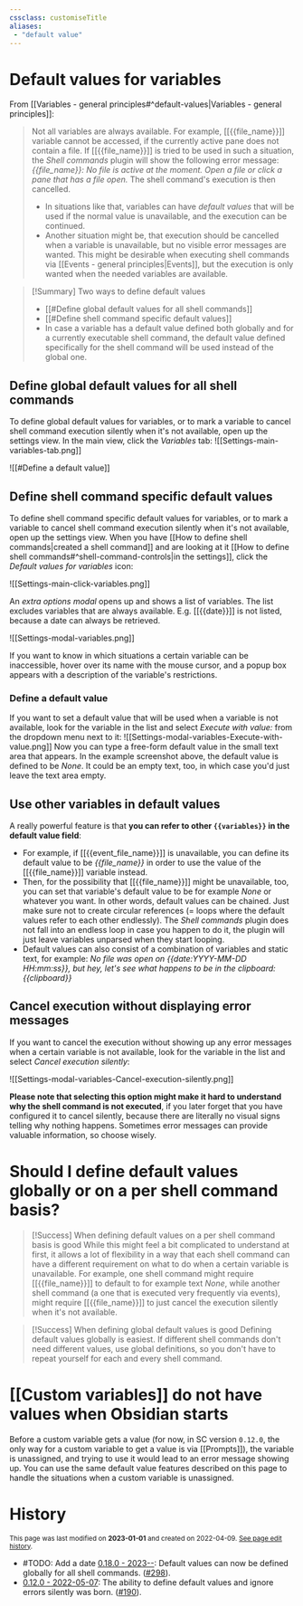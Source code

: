 ```yaml
---
cssclass: customiseTitle
aliases:
 - "default value"
---
```

# Default values for variables
From [[Variables - general principles#^default-values|Variables - general principles]]:
> Not all variables are always available. For example, [[{{file_name}}]] variable cannot be accessed, if the currently active pane does not contain a file. If [[{{file_name}}]] is tried to be used in such a situation, the *Shell commands* plugin will show the following error message: *{{file_name}}: No file is active at the moment. Open a file or click a pane that has a file open.* The shell command's execution is then cancelled.
> 
> - In situations like that, variables can have *default values* that will be used if the normal value is unavailable, and the execution can be continued.
> - Another situation might be, that execution should be cancelled when a variable is unavailable, but no visible error messages are wanted. This might be desirable when executing shell commands via [[Events - general principles|Events]], but the execution is only wanted when the needed variables are available.

> [!Summary] Two ways to define default values
> - [[#Define global default values for all shell commands]]
> - [[#Define shell command specific default values]]
> - In case a variable has a default value defined both globally and for a currently executable shell command, the default value defined specifically for the shell command will be used instead of the global one.

## Define global default values for all shell commands
To define global default values for variables, or to mark a variable to cancel shell command execution silently when it's not available, open up the settings view. In the main view, click the _Variables_ tab:
![[Settings-main-variables-tab.png]]

![[#Define a default value]]

## Define shell command specific default values
To define shell command specific default values for variables, or to mark a variable to cancel shell command execution silently when it's not available, open up the settings view. When you have [[How to define shell commands|created a shell command]] and are looking at it [[How to define shell commands#^shell-command-controls|in the settings]], click the *Default values for variables* icon:

![[Settings-main-click-variables.png]]

An *extra options modal* opens up and shows a list of variables. The list excludes variables that are always available. E.g. [[{{date}}]] is not listed, because a date can always be retrieved.

![[Settings-modal-variables.png]]

If you want to know in which situations a certain variable can be inaccessible, hover over its name with the mouse cursor, and a popup box appears with a description of the variable's restrictions.

### Define a default value
If you want to set a default value that will be used when a variable is not available, look for the variable in the list and select *Execute with value:* from the dropdown menu next to it:
![[Settings-modal-variables-Execute-with-value.png]]
Now you can type a free-form default value in the small text area that appears. In the example screenshot above, the default value is defined to be *None*. It could be an empty text, too, in which case you'd just leave the text area empty.

## Use other variables in default values
A really powerful feature is that **you can refer to other `{{variables}}` in the default value field**:
 - For example, if [[{{event_file_name}}]] is unavailable, you can define its default value to be *{{file_name}}* in order to use the value of the [[{{file_name}}]] variable instead.
 - Then, for the possibility that [[{{file_name}}]] might be unavailable, too, you can set that variable's default value to be for example *None* or whatever you want. In other words, default values can be chained. Just make sure not to create circular references (= loops where the default values refer to each other endlessly). The *Shell commands* plugin does not fall into an endless loop in case you happen to do it, the plugin will just leave variables unparsed when they start looping.
 - Default values can also consist of a combination of variables and static text, for example: *No file was open on {{date:YYYY-MM-DD HH:mm:ss}}, but hey, let's see what happens to be in the clipboard: {{clipboard}}*

## Cancel execution without displaying error messages
If you want to cancel the execution without showing up any error messages when a certain variable is not available, look for the variable in the list and select *Cancel execution silently*:

![[Settings-modal-variables-Cancel-execution-silently.png]]

**Please note that selecting this option might make it hard to understand why the shell command is not executed**, if you later forget that you have configured it to cancel silently, because there are literally no visual signs telling why nothing happens. Sometimes error messages can provide valuable information, so choose wisely.

# Should I define default values globally or on a per shell command basis?

> [!Success] When defining default values on a per shell command basis is good
While this might feel a bit complicated to understand at first, it allows a lot of flexibility in a way that each shell command can have a different requirement on what to do when a certain variable is unavailable. For example, one shell command might require [[{{file_name}}]] to default to for example text *None*, while another shell command (a one that is executed very frequently via events), might require [[{{file_name}}]] to just cancel the execution silently when it's not available.

> [!Success] When defining global default values is good
> Defining default values globally is easiest. If different shell commands don't need different values, use global definitions, so you don't have to repeat yourself for each and every shell command.
# [[Custom variables]] do not have values when Obsidian starts

Before a custom variable gets a value (for now, in SC version `0.12.0`, the only way for a custom variable to get a value is via [[Prompts]]), the variable is unassigned, and trying to use it would lead to an error message showing up. You can use the same default value features described on this page to handle the situations when a custom variable is unassigned.

# History
<small>This page was last modified on <strong>2023-01-01</strong> and created on 2022-04-09. <a href="https://github.com/Taitava/obsidian-shellcommands-documentation/commits/main/./Variables/Default%20values.md">See page edit history</a>.</small>
- #TODO: Add a date [0.18.0 - 2023--](https://github.com/Taitava/obsidian-shellcommands/blob/main/CHANGELOG.md#00---2023--): Default values can now be defined globally for all shell commands. ([#298](https://github.com/Taitava/obsidian-shellcommands/issues/298)).
- [0.12.0 - 2022-05-07](https://github.com/Taitava/obsidian-shellcommands/blob/main/CHANGELOG.md#0120---2022-05-07): The ability to define default values and ignore errors silently was born. ([#190](https://github.com/Taitava/obsidian-shellcommands/issues/190)).